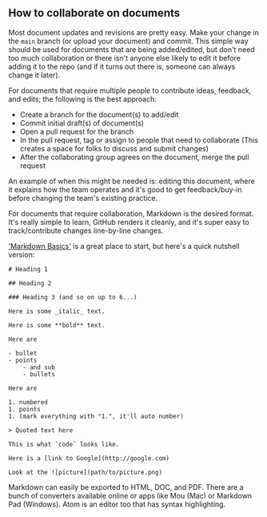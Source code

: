 ## How to collaborate on documents

Most document updates and revisions are pretty easy. Make your change in the `main` branch (or upload your document) and commit. This simple way should be used for documents that are being added/edited, but don't need too much collaboration or there isn't anyone else likely to edit it before adding it to the repo (and if it turns out there is, someone can always change it later).

For documents that require multiple people to contribute ideas, feedback, and edits; the following is the best approach:

- Create a branch for the document(s) to add/edit
- Commit initial draft(s) of document(s)
- Open a pull request for the branch
- In the pull request, tag or assign to people that need to collaborate (This creates a space for folks to discuss and submit changes)
- After the collaborating group agrees on the document, merge the pull request

An example of when this might be needed is: editing this document, where it explains how the team operates and it's good to get feedback/buy-in before changing the team's existing practice.

For documents that require collaboration, Markdown is the desired format. It's really simple to learn, GitHub renders it cleanly, and it's super easy to track/contribute changes line-by-line changes.

['Markdown Basics'](https://help.github.com/articles/markdown-basics/) is a great place to start, but here's a quick nutshell version:

```
# Heading 1

## Heading 2

### Heading 3 (and so on up to 6...)

Here is some _italic_ text.

Here is some **bold** text.

Here are

- bullet
- points
    - and sub
    - bullets

Here are

1. numbered
1. points
1. (mark everything with "1.", it'll auto number)

> Quoted text here

This is what `code` looks like.

Here is a [link to Google](http://google.com)

Look at the ![picture](path/to/picture.png)
```

Markdown can easily be exported to HTML, DOC, and PDF. There are a bunch of converters available online or apps like Mou (Mac) or Markdown Pad (Windows). Atom is an editor too that has syntax highlighting.